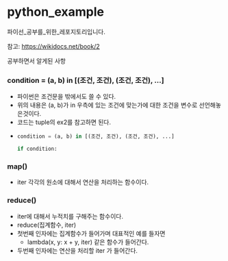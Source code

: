# python_example
파이선_공부를_위한_레포지토리입니다.

참고: https://wikidocs.net/book/2

공부하면서 알게된 사항

### condition = (a, b) in [(조건, 조건), (조건, 조건), ...]
- 파이썬은 조건문을 밖에서도 쓸 수 있다.
- 위의 내용은 (a, b)가 in 우측에 있는 조건에 맞는가에 대한 조건을 변수로 선언해놓은것이다.
- 코드는 tuple의 ex2를 참고하면 된다.
- ~~~python
  condition = (a, b) in [(조건, 조건), (조건, 조건), ...]
  
  if condition:
  ~~~

### map()
- iter 각각의 원소에 대해서 연산을 처리하는 함수이다.

### reduce()
- iter에 대해서 누적치를 구해주는 함수이다.
- reduce(집계함수, iter)
- 첫번째 인자에는 집계함수가 들어가며 대표적인 예를 들자면
  - lambda(x, y: x + y, iter) 같은 함수가 들어간다.
- 두번째 인자에는 연산을 처리할 iter 가 들어간다.